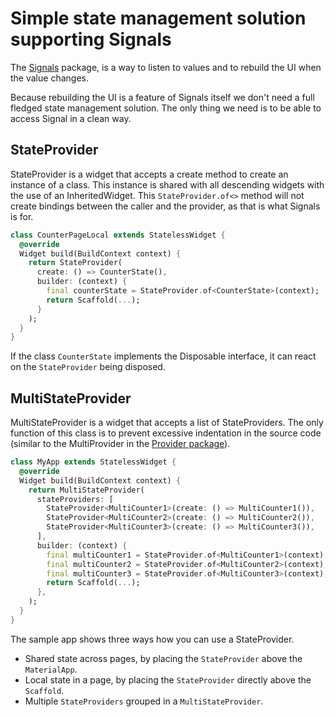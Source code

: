 # Simple state management solution supporting Signals

The [Signals](https://pub.dev/packages/signals) package, is a way to listen to values and to rebuild the UI when the value changes.

Because rebuilding the UI is a feature of Signals itself we don't need a full fledged state management solution. The only thing we need is to be able to access Signal in a clean way.

## StateProvider
StateProvider is a widget that accepts a create method to create an instance of a class. This instance is shared with all descending widgets with the use of an InheritedWidget. This ```StateProvider.of<>``` method will not create bindings between the caller and the provider, as that is what Signals is for.
```dart  
class CounterPageLocal extends StatelessWidget {  
  @override  
  Widget build(BuildContext context) {  
    return StateProvider(  
      create: () => CounterState(),  
      builder: (context) {  
        final counterState = StateProvider.of<CounterState>(context);  
        return Scaffold(...);
      }
    );
  }
}
```  

If the class ```CounterState``` implements the Disposable interface, it can react on the ```StateProvider``` being disposed.

## MultiStateProvider
MultiStateProvider is a widget that accepts a list of StateProviders. The only function of this class is to prevent excessive indentation in the source code (similar to the MultiProvider in the [Provider package](https://pub.dev/packages/provider#multiprovider)).
```dart
class MyApp extends StatelessWidget {    
  @override    
  Widget build(BuildContext context) {    
    return MultiStateProvider(    
      stateProviders: [    
        StateProvider<MultiCounter1>(create: () => MultiCounter1()),    
        StateProvider<MultiCounter2>(create: () => MultiCounter2()),    
        StateProvider<MultiCounter3>(create: () => MultiCounter3()),    
      ],    
      builder: (context) {    
        final multiCounter1 = StateProvider.of<MultiCounter1>(context);    
        final multiCounter2 = StateProvider.of<MultiCounter2>(context);    
        final multiCounter3 = StateProvider.of<MultiCounter3>(context);    
        return Scaffold(...);  
      },  
    );
  }
}  
```  
The sample app shows three ways how you can use a StateProvider.
- Shared state across pages, by placing the ```StateProvider```  above the ```MaterialApp```.
- Local state in a page, by placing the ```StateProvider``` directly above the ```Scaffold```.
- Multiple ```StateProviders``` grouped in a ```MultiStateProvider```.

